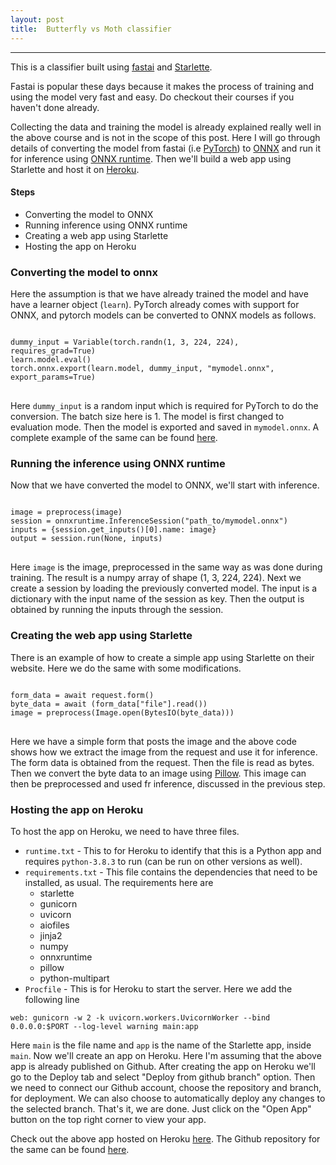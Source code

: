 ```yaml
---
layout: post
title:  Butterfly vs Moth classifier
---
```


***
This is a classifier built using [fastai](https://www.fast.ai) and [Starlette](https://www.starlette.io).

Fastai is popular these days because it makes the process of training and using the model very fast and easy. Do checkout their courses if you haven't done already.

Collecting the data and training the model is already explained really well in the above course and is not in the scope of this post. Here I will go through details of converting the model from fastai (i.e [PyTorch](https://pytorch.org)) to [ONNX](https://onnx.ai) and run it for inference using [ONNX runtime](https://github.com/Microsoft/onnxruntime). Then we'll build a web app using Starlette and host it on [Heroku](https://www.heroku.com).

#### Steps
* Converting the model to ONNX
* Running inference using ONNX runtime
* Creating a web app using Starlette
* Hosting the app on Heroku

### Converting the model to onnx
Here the assumption is that we have already trained the model and have have a learner object (<code>learn</code>). PyTorch already comes with support for ONNX, and pytorch models can be converted to ONNX models as follows.

<pre>
<code>
dummy_input = Variable(torch.randn(1, 3, 224, 224), requires_grad=True)
learn.model.eval()
torch.onnx.export(learn.model, dummy_input, "mymodel.onnx", export_params=True)  
</code>
</pre>

Here <code>dummy_input</code> is a random input which is required for PyTorch to do the conversion. The batch size here is 1. The model is first changed to evaluation mode. Then the model is exported and saved in <code>mymodel.onnx</code>. A complete example of the same can be found [here](https://github.com/onnx/tutorials/blob/master/tutorials/PytorchCaffe2SuperResolution.ipynb).

### Running the inference using ONNX runtime
Now that we have converted the model to ONNX, we'll start with inference.

<pre>
<code>
image = preprocess(image)
session = onnxruntime.InferenceSession("path_to/mymodel.onnx")
inputs = {session.get_inputs()[0].name: image}
output = session.run(None, inputs)
</code>
</pre>

Here <code>image</code> is the image, preprocessed in the same way as was done during training. The result is a numpy array of shape (1, 3, 224, 224). Next we create a session by loading the previously converted model. The input is a dictionary with the input name of the session as key. Then the output is obtained by running the inputs through the session.

### Creating the web app using Starlette
There is an example of how to create a simple app using Starlette on their website. Here we do the same with some modifications.

<pre>
<code>
form_data = await request.form()
byte_data = await (form_data["file"].read())
image = preprocess(Image.open(BytesIO(byte_data)))
</code>
</pre>

Here we have a simple form that posts the image and the above code shows how we extract the image from the request and use it for inference. The form data is obtained from the request. Then the file is read as bytes. Then we convert the byte data to an image using [Pillow](https://python-pillow.org). This image can then be preprocessed and used fr inference, discussed in the previous step.

### Hosting the app on Heroku
To host the app on Heroku, we need to have three files.
* <code>runtime.txt</code> - This to for Heroku to identify that this is a Python app and requires <code>python-3.8.3</code> to run (can be run on other versions as well).
* <code>requirements.txt</code> - This file contains the dependencies that need to be installed, as usual. The requirements here are
  - starlette
  - gunicorn
  - uvicorn
  - aiofiles
  - jinja2
  - numpy
  - onnxruntime
  - pillow
  - python-multipart
* <code>Procfile</code> - This is for Heroku to start the server. Here we add the following line

<code>web: gunicorn -w 2 -k uvicorn.workers.UvicornWorker --bind 0.0.0.0:$PORT --log-level warning main:app</code>

Here <code>main</code> is the file name and <code>app</code> is the name of the Starlette app, inside <code>main</code>.
Now we'll create an app on Heroku. Here I'm assuming that the above app is already published on Github. After creating the app on Heroku we'll go to the Deploy tab and select "Deploy from github branch" option. Then we need to connect our Github account, choose the repository and branch, for deployment. We can also choose to automatically deploy any changes to the selected branch. That's it, we are done. Just click on the "Open App" button on the top right corner to view your app.

Check out the above app hosted on Heroku [here](http://butterfly-or-moth.herokuapp.com).
The Github repository for the same can be found [here](https://github.com/puggeraponanna/butterfly_or_moth).
